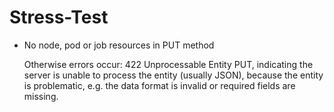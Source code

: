 # Stress-Test
- No node, pod or job resources in PUT method

  Otherwise errors occur: 422 Unprocessable Entity PUT, indicating the server is unable to process the entity (usually JSON), because the entity is problematic, e.g. the data format is invalid or required fields are missing.
 
